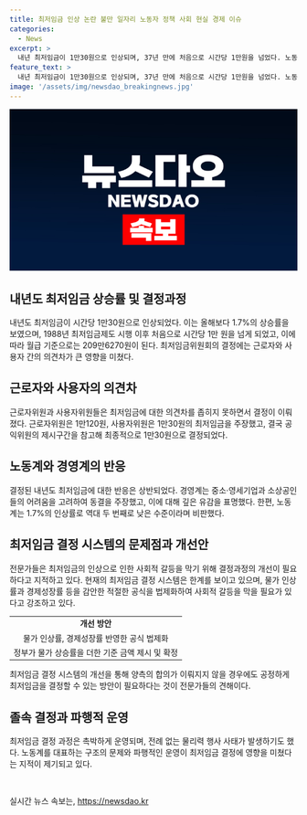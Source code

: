 ```yaml
---
title: 최저임금 인상 논란 불만 일자리 노동자 정책 사회 현실 경제 이슈
categories:
  - News
excerpt: >
  내년 최저임금이 1만30원으로 인상되며, 37년 만에 처음으로 시간당 1만원을 넘었다. 노동계는 이를 실질임금 삭감으로 비판하고, 경영계는 중소·영세기업과 소상공인의 어려움을 우려해 동결을 주장했다. 최저임금 결정 과정은 파행과 논란이 뒤를 이었고, 전문가들은 시스템 개선이 필요하다고 지적했다. 물가 상승률, 경제성장률 등을 반영한 공식을 도입해 객관적인 결정 방법이 필요하다는 것이다.
feature_text: >
  내년 최저임금이 1만30원으로 인상되며, 37년 만에 처음으로 시간당 1만원을 넘었다. 노동계는 이를 실질임금 삭감으로 비판하고, 경영계는 중소·영세기업과 소상공인의 어려움을 우려해 동결을 주장했다. 최저임금 결정 과정은 파행과 논란이 뒤를 이었고, 전문가들은 시스템 개선이 필요하다고 지적했다. 물가 상승률, 경제성장률 등을 반영한 공식을 도입해 객관적인 결정 방법이 필요하다는 것이다.
image: '/assets/img/newsdao_breakingnews.jpg'
---
```


<p><img src="/assets/img/newsdao_breakingnews.jpg" alt="flaretime 속보" /></p>

<h2 data-ke-size="size26">내년도 최저임금 상승률 및 결정과정</h2>

<p data-ke-size="size16">내년도 최저임금이 시간당 1만30원으로 인상되었다. 이는 올해보다 1.7%의 상승률을 보였으며, 1988년 최저임금제도 시행 이후 처음으로 시간당 1만 원을 넘게 되었고, 이에 따라 월급 기준으로는 209만6270원이 된다. 최저임금위원회의 결정에는 근로자와 사용자 간의 의견차가 큰 영향을 미쳤다.</p>

<h2 data-ke-size="size26">근로자와 사용자의 의견차</h2>

<p data-ke-size="size16">근로자위원과 사용자위원들은 최저임금에 대한 의견차를 좁히지 못하면서 결정이 이뤄졌다. 근로자위원은 1만120원, 사용자위원은 1만30원의 최저임금을 주장했고, 결국 공익위원의 제시구간을 참고해 최종적으로 1만30원으로 결정되었다.</p>

<h2 data-ke-size="size26">노동계와 경영계의 반응</h2>

<p data-ke-size="size16">결정된 내년도 최저임금에 대한 반응은 상반되었다. 경영계는 중소·영세기업과 소상공인들의 어려움을 고려하여 동결을 주장했고, 이에 대해 깊은 유감을 표명했다. 한편, 노동계는 1.7%의 인상률로 역대 두 번째로 낮은 수준이라며 비판했다.</p>

<h2 data-ke-size="size26">최저임금 결정 시스템의 문제점과 개선안</h2>

<p data-ke-size="size16">전문가들은 최저임금의 인상으로 인한 사회적 갈등을 막기 위해 결정과정의 개선이 필요하다고 지적하고 있다. 현재의 최저임금 결정 시스템은 한계를 보이고 있으며, 물가 인상률과 경제성장률 등을 감안한 적절한 공식을 법제화하여 사회적 갈등을 막을 필요가 있다고 강조하고 있다.</p>

<table>
    <tr>
        <td style="text-align: center; height: 17px;"><b>개선 방안</b></td>
    </tr>
    <tr>
        <td style="text-align: center; height: 17px;">물가 인상률, 경제성장률 반영한 공식 법제화</td>
    </tr>
    <tr>
        <td style="text-align: center; height: 17px;">정부가 물가 상승률을 더한 기준 금액 제시 및 확정</td>
    </tr>
</table>

<p data-ke-size="size16">최저임금 결정 시스템의 개선을 통해 양측의 합의가 이뤄지지 않을 경우에도 공정하게 최저임금을 결정할 수 있는 방안이 필요하다는 것이 전문가들의 견해이다.</p>

<h2 data-ke-size="size26">졸속 결정과 파행적 운영</h2>

<p data-ke-size="size16">최저임금 결정 과정은 촉박하게 운영되며, 전례 없는 물리력 행사 사태가 발생하기도 했다. 노동계를 대표하는 구조의 문제와 파행적인 운영이 최저임금 결정에 영향을 미쳤다는 지적이 제기되고 있다.</p>

<p data-ke-size="size16">&nbsp;</p>
실시간 뉴스 속보는, <a href="https://newsdao.kr" rel="dofollow">https://newsdao.kr</a>


